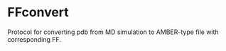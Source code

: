 # FFconvert
Protocol for converting pdb from MD simulation to AMBER-type file with corresponding FF. 
